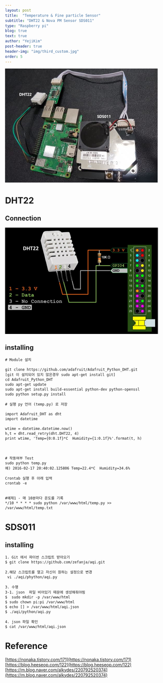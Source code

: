 ```yaml
---
layout: post
title:  "Temperature & Fine particle Sensor" 
subtitle: "DHT22 & Nova PM Sensor SDS011"
type: "Raspberry pi"
blog: true
text: true
author: "YejiKim"
post-header: true
header-img: "img/third_custom.jpg"
order: 5
---
```

![sensor_image](./img/temp_air_rasp.png) 

# DHT22 

## Connection 
![DHT22_img](./img/DHT22_img.jpg) 

## installing 

    # Module 설치
  
    git clone https://github.com/adafruit/Adafruit_Python_DHT.git
    [git 이 설치되어 있지 않은경우 sudo apt-get install git]
    cd Adafruit_Python_DHT
    sudo apt-get update
    sudo apt-get install build-essential python-dev python-openssl
    sudo python setup.py install

    # 실행 py 언어 (temp.py) 로 저장

    import Adafruit_DHT as dht
    import datetime

    wtime = datetime.datetime.now()
    h,t = dht.read_retry(dht.DHT22, 4)
    print wtime, 'Temp={0:0.1f}*C  Humidity={1:0.1f}%'.format(t, h) 



    # 작동여부 Test
    sudo python temp.py
    예) 2016-02-17 20:40:02.125806 Temp=22.4*C  Humidity=34.6%

    Crontab 실행 후 아래 입력
    crontab -e


    #예제1 - 매 10분마다 온도를 기록
    */10 * * * * sudo python /var/www/html/temp.py >> /var/www/html/temp.txt
    
    
# SDS011

## installing

    1. Git 에서 파이썬 스크립트 받아오기 
    $ git clone https://github.com/zefanja/aqi.git
    
    2.해당 스크립트를 열고 자신이 원하는 설정으로 변경 
     vi ./aqi/phython/aqi.py
     
    3. 수행 
    3-1. json  파일 비어있기 때문에 생성해줘야됨
    $  sudo mkdir -p /var/www/html
    $ sudo chown pi:pi /var/www/html
    $ echo [] > /var/www/html/aqi.json
    $ ./aqi/python/aqi.py
    
    4. json 파일 확인
    $ cat /var/www/html/aqi.json
    
# Reference 
[https://nonaka.tistory.com/171](https://nonaka.tistory.com/171)
<br>
[https://blog.heeseop.com/122](https://blog.heeseop.com/122)
<br>
[https://m.blog.naver.com/alkydes/220792520374](https://m.blog.naver.com/alkydes/220792520374)
    
     
